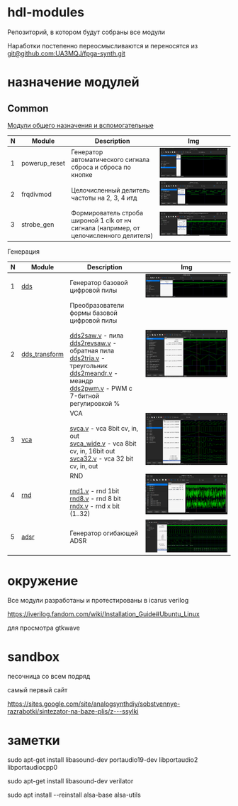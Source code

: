 # hdl-modules

Репозиторий, в котором будут собраны все модули

Наработки постепенно переосмысливаются и переносятся из [git@github.com:UA3MQJ/fpga-synth.git](https://github.com/UA3MQJ/fpga-synth)

# назначение модулей

## Common

[Модули общего назначения и вспомогательные](/common/README.md)

| N | Module | Description | Img |
| - | ------ | --- | --- |
| 1 | powerup_reset | Генератор автоматического сигнала сброса и сброса по кнопке | ![dds](https://github.com/VitaSound/hdl-modules/blob/master/common/powerup_reset_test/test.png?raw=true) |
| 2 | frqdivmod | Целочисленный делитель частоты на 2, 3, 4 итд | ![frqdivmod](https://github.com/VitaSound/hdl-modules/blob/master/common/frqdivmod_test/test.png?raw=true) |
| 3 | strobe_gen | Формирователь строба широной 1 clk от нч сигнала (например, от целочисленного делителя) | ![strobe_gen](https://github.com/VitaSound/hdl-modules/blob/master/common/strobe_gen_test/test.png?raw=true) |

Генерация

| N | Module | Description | Img |
| - | ------ | --- | --- |
| 1 | [dds](/dds/README.md) | Генератор базовой цифровой пилы | ![dds](https://github.com/VitaSound/hdl-modules/blob/master/dds/test.png?raw=true) |
| 2 | [dds_transform](/dds_transform/README.md) | Преобразователи формы базовой цифровой пилы <br><br> [dds2saw.v](https://github.com/VitaSound/hdl-modules/blob/master/dds_transform/dds2saw.v) - пила <br> [dds2revsaw.v](https://github.com/VitaSound/hdl-modules/blob/master/dds_transform/dds2revsaw.v) - обратная пила <br> [dds2tria.v](https://github.com/VitaSound/hdl-modules/blob/master/dds_transform/dds2tria.v) - треугольник <br> [dds2meandr.v](https://github.com/VitaSound/hdl-modules/blob/master/dds_transform/dds2meandr.v) - меандр <br> [dds2pwm.v](https://github.com/VitaSound/hdl-modules/blob/master/dds_transform/dds2pwm.v) - PWM c 7-битной регулировкой % | ![dds](https://github.com/VitaSound/hdl-modules/blob/master/dds_transform/test.png?raw=true) |
| 3 | [vca](/vca/README.md) | VCA <br><br> [svca.v](https://github.com/VitaSound/hdl-modules/blob/master/vca/svca.v) - vca 8bit cv, in, out <br> [svca_wide.v](https://github.com/VitaSound/hdl-modules/blob/master/vca/svca_wide.v) - vca 8bit cv, in, 16bit out <br> [svca32.v](https://github.com/VitaSound/hdl-modules/blob/master/vca/svca32.v) - vca 32 bit cv, in, out | ![vca](https://github.com/VitaSound/hdl-modules/blob/master/vca/test.png?raw=true) |
| 4 | [rnd](/rnd/README.md) | RND <br><br> [rnd1.v](https://github.com/VitaSound/hdl-modules/blob/master/rnd/rnd1.v) - rnd 1bit <br> [rnd8.v](https://github.com/VitaSound/hdl-modules/blob/master/rnd/rnd8.v) - rnd 8 bit <br> [rndx.v](https://github.com/VitaSound/hdl-modules/blob/master/rnd/rndx.v) - rnd x bit (1..32) | ![rnd](https://github.com/VitaSound/hdl-modules/blob/master/rnd/test.png?raw=true) |
| 5 | [adsr](/adsr/README.md) | Генератор огибающей ADSR | ![adsr](https://github.com/VitaSound/hdl-modules/blob/master/adsr/test.png?raw=true) |

# окружение

Все модули разработаны и протестированы в icarus verilog

https://iverilog.fandom.com/wiki/Installation_Guide#Ubuntu_Linux

для просмотра gtkwave

# sandbox

песочница со всем подряд

самый первый сайт 

https://sites.google.com/site/analogsynthdiy/sobstvennye-razrabotki/sintezator-na-baze-plis/z---ssylki


# заметки


sudo apt-get install libasound-dev portaudio19-dev libportaudio2 libportaudiocpp0


sudo apt-get install libasound-dev verilator

sudo apt install --reinstall alsa-base alsa-utils

